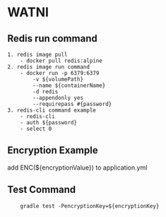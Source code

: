 # WATNI

## Redis run command
```
1. redis image pull    
    - docker pull redis:alpine
2. redis image run command
    - docker run -p 6379:6379 
        -v ${volumePath} 
        --name ${containerName} 
        -d redis 
        --appendonly yes 
        --requirepass #{password}
3. redis-cli command example
    - redis-cli
    - auth ${password}
    - select 0
```

## Encryption Example
add ENC(${encryptionValue}) to application.yml

## Test Command
```
    gradle test -PencryptionKey=${encryptionKey}
``` 
